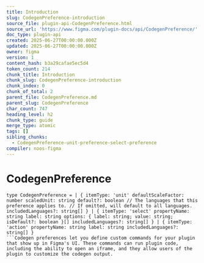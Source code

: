 ```yaml
---
title: Introduction
slug: CodegenPreference-introduction
source_file: plugin-api-CodegenPreference.html
source_url: 'https://www.figma.com/plugin-docs/api/CodegenPreference/'
doc_type: plugin-api
created: 2025-06-27T00:00:00.000Z
updated: 2025-06-27T00:00:00.000Z
owner: figma
version: 1
content_hash: b3a29cafae5ec5d4
token_count: 214
chunk_title: Introduction
chunk_slug: CodegenPreference-introduction
chunk_index: 0
chunk_of_total: 2
parent_file: CodegenPreference.md
parent_slug: CodegenPreference
char_count: 747
heading_level: h2
chunk_type: guide
merge_type: atomic
tags: []
sibling_chunks:
  - CodegenPreference-unit-preference-select-preference
compiler: noos-figma
---
```


# CodegenPreference

```
type CodegenPreference = | { itemType: 'unit' defaultScaleFactor: number scaledUnit: string default?: boolean // The languages that this preference applies to. // If omitted, will default to all languages. includedLanguages?: string[] } | { itemType: 'select' propertyName: string label: string options: { label: string; value: string; isDefault?: boolean }[] includedLanguages?: string[] } | { itemType: 'action' propertyName: string label: string includedLanguages?: string[] }
```Codegen preferences let you define custom commands for your plugin that show up in Figma's UI. These commands can run plugin code, including the ability to open an iframe, and they allow users of the plugin to customize the codegen output.
